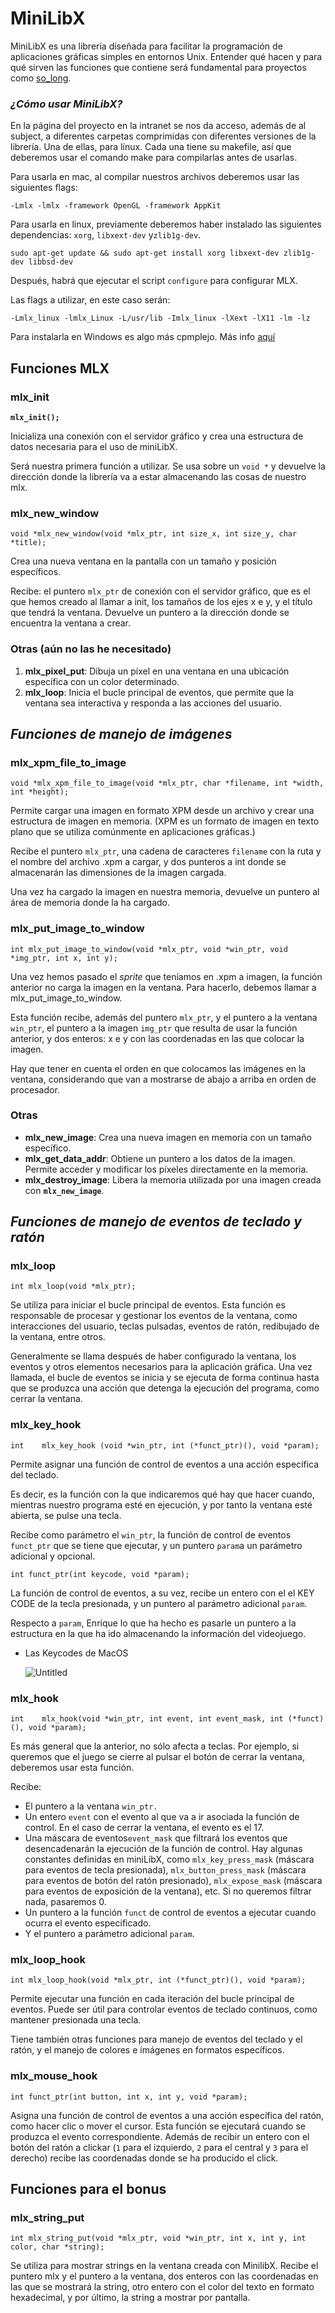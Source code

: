 # MiniLibX

MiniLibX es una librería diseñada para facilitar la programación de aplicaciones gráficas simples en entornos Unix.
Entender qué hacen y para qué sirven las funciones que contiene será fundamental para proyectos como [so_long](https://github.com/erivero-p/so_long).

### *¿Cómo usar MiniLibX?*

En la página del proyecto en la intranet se nos da acceso, además de al subject, a diferentes carpetas comprimidas con diferentes versiones de la librería. Una de ellas, para línux. Cada una tiene su makefile, así que deberemos usar el comando make para compilarlas antes de usarlas.

Para usarla en mac, al compilar nuestros archivos deberemos usar las siguientes flags: 

`-Lmlx -lmlx -framework OpenGL -framework AppKit`

Para usarla en linux, previamente deberemos haber instalado las siguientes dependencias: `xorg`, `libxext-dev` y`zlib1g-dev`.

`sudo apt-get update && sudo apt-get install xorg libxext-dev zlib1g-dev libbsd-dev`

Después, habrá que ejecutar el script `configure` para configurar MLX. 

Las flags a utilizar, en este caso serán: 

`-Lmlx_linux -lmlx_Linux -L/usr/lib -Imlx_linux -lXext -lX11 -lm -lz` 

Para instalarla en Windows es algo más cpmplejo. Más info [aquí](https://harm-smits.github.io/42docs/libs/minilibx/getting_started.html#getting-a-screen-on-windows-10-wsl2)

## Funciones MLX

### **mlx_init**

**`mlx_init();`**

Inicializa una conexión con el servidor gráfico y crea una estructura de datos necesaria para el uso de miniLibX. 

Será nuestra primera función a utilizar. Se usa sobre un `void *` y devuelve la dirección donde la librería va a estar almacenando las cosas de nuestro mlx.

### mlx_new_window

`void *mlx_new_window(void *mlx_ptr, int size_x, int size_y, char *title);`

Crea una nueva ventana en la pantalla con un tamaño y posición específicos.

Recibe: el puntero `mlx_ptr` de conexión con el servidor gráfico, que es el que hemos creado al llamar a init, los tamaños de los ejes x e y, y el título que tendrá la ventana. Devuelve un puntero a la dirección donde se encuentra la ventana a crear.

### Otras (aún no las he necesitado)

1. **mlx_pixel_put**: Dibuja un píxel en una ventana en una ubicación específica con un color determinado.
2. **mlx_loop**: Inicia el bucle principal de eventos, que permite que la ventana sea interactiva y responda a las acciones del usuario.

## *Funciones de manejo de imágenes*

### mlx_xpm_file_to_image

`void *mlx_xpm_file_to_image(void *mlx_ptr, char *filename, int *width, int *height);`

Permite cargar una imagen en formato XPM desde un archivo y crear una estructura de imagen en memoria. (XPM es un formato de imagen en texto plano que se utiliza comúnmente en aplicaciones gráficas.)

Recibe el puntero `mlx_ptr`, una cadena de caracteres `filename` con la ruta y el nombre del archivo .xpm a cargar, y dos punteros a int donde se almacenarán las dimensiones de la imagen cargada.

Una vez ha cargado la imagen en nuestra memoria, devuelve un puntero al área de memoria donde la ha cargado.

### mlx_put_image_to_window

`int mlx_put_image_to_window(void *mlx_ptr, void *win_ptr, void *img_ptr, int x, int y);`

Una vez hemos pasado el *sprite* que teníamos en .xpm a imagen, la función anterior no carga la imagen en la ventana. Para hacerlo, debemos llamar a mlx_put_image_to_window.

Esta función recibe, además del puntero `mlx_ptr`, y el puntero a la ventana `win_ptr`, el puntero a la imagen `img_ptr` que resulta de usar la función anterior, y dos enteros: x e y con las coordenadas en las que colocar la imagen.

Hay que tener en cuenta el orden en que colocamos las imágenes en la ventana, considerando que van a mostrarse de abajo a arriba en orden de procesador.


### Otras

- **mlx_new_image**: Crea una nueva imagen en memoria con un tamaño específico.
- **mlx_get_data_addr**: Obtiene un puntero a los datos de la imagen. Permite acceder y modificar los píxeles directamente en la memoria.
- **mlx_destroy_image**: Libera la memoria utilizada por una imagen creada con **`mlx_new_image`**.

## *Funciones de manejo de eventos de teclado y ratón*

### mlx_loop

`int mlx_loop(void *mlx_ptr);`

Se utiliza para iniciar el bucle principal de eventos. Esta función es responsable de procesar y gestionar los eventos de la ventana, como interacciones del usuario, teclas pulsadas, eventos de ratón, redibujado de la ventana, entre otros.

Generalmente se llama después de haber configurado la ventana, los eventos y otros elementos necesarios para la aplicación gráfica. Una vez llamada, el bucle de eventos se inicia y se ejecuta de forma continua hasta que se produzca una acción que detenga la ejecución del programa, como cerrar la ventana.

### mlx_key_hook

`int	mlx_key_hook (void *win_ptr, int (*funct_ptr)(), void *param);`

Permite asignar una función de control de eventos a una acción específica del teclado.

Es decir, es la función con la que indicaremos qué hay que hacer cuando, mientras nuestro programa esté en ejecución, y por tanto la ventana esté abierta, se pulse una tecla.

Recibe como parámetro el `win_ptr`, la función de control de eventos `funct_ptr` que se tiene que ejecutar, y un puntero `param`a un parámetro adicional y opcional. 

`int funct_ptr(int keycode, void *param);`

La función de control de eventos, a su vez, recibe un entero con el  el KEY CODE de la tecla presionada, y un puntero al parámetro adicional `param`. 

Respecto a `param`, Enrique lo que ha hecho es pasarle un puntero a la estructura en la que ha ido almacenando la información del videojuego.

- Las Keycodes de MacOS
    
    ![Untitled](https://eastmanreference.com/img/complete-list-of-applescript-key-codes-t.png)
    

### mlx_hook

`int	mlx_hook(void *win_ptr, int event, int event_mask, int (*funct)(), void *param);`

Es más general que la anterior, no sólo afecta a teclas. Por ejemplo, si queremos que el juego se cierre al pulsar el botón de cerrar la ventana, deberemos usar esta función.

Recibe: 

- El puntero a la ventana `win_ptr.`
- Un entero `event` con el evento al que va a ir asociada la función de control. En el caso de cerrar la ventana, el evento es el 17.
- Una máscara de eventos`event_mask` que filtrará los eventos que desencadenarán la ejecución de la función de control. Hay algunas constantes definidas en miniLibX, como `mlx_key_press_mask` (máscara para eventos de tecla presionada), `mlx_button_press_mask` (máscara para eventos de botón del ratón presionado), `mlx_expose_mask` (máscara para eventos de exposición de la ventana), etc. Si no queremos filtrar nada, pasaremos 0.
- Un puntero a la función `funct` de control de eventos a ejecutar cuando ocurra el evento especificado.
- Y el puntero a parámetro adicional `param`.

### **mlx_loop_hook**

`int mlx_loop_hook(void *mlx_ptr, int (*funct_ptr)(), void *param);`

Permite ejecutar una función en cada iteración del bucle principal de eventos. Puede ser útil para controlar eventos de teclado continuos, como mantener presionada una tecla.

Tiene también otras funciones para manejo de eventos del teclado y el ratón, y el manejo de colores e imágenes en formatos específicos.

### **mlx_mouse_hook**

`int funct_ptr(int button, int x, int y, void *param);`

Asigna una función de control de eventos a una acción específica del ratón, como hacer clic o mover el cursor. Esta función se ejecutará cuando se produzca el evento correspondiente. Además de recibir un entero con el botón del ratón a clickar (`1` para el izquierdo, `2` para el central y `3` para el derecho) recibe las coordenadas donde se ha producido el click.

## Funciones para el bonus

### **mlx_string_put**

`int mlx_string_put(void *mlx_ptr, void *win_ptr, int x, int y, int color, char *string);`

Se utiliza para mostrar strings en la ventana creada con MinilibX.
Recibe el puntero mlx y el puntero a la ventana, dos enteros con las coordenadas en las que se mostrará la string, otro entero con el color del texto en formato hexadecimal, y por último, la string a mostrar por pantalla.
